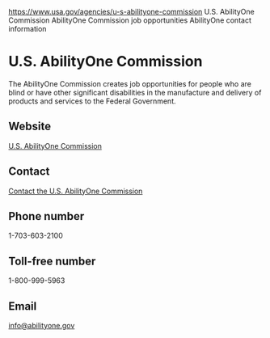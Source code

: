 

https://www.usa.gov/agencies/u-s-abilityone-commission
U.S. AbilityOne Commission
AbilityOne Commission job opportunities
AbilityOne contact information

U.S. AbilityOne Commission
==========================

The AbilityOne Commission creates job opportunities for people who are blind or have other significant disabilities in the manufacture and delivery of products and services to the Federal Government.

Website
-------

[U.S. AbilityOne Commission](https://www.abilityone.gov/)

Contact
-------

[Contact the U.S. AbilityOne Commission](https://www.abilityone.gov/contact_us/index.html)

Phone number
------------

1-703-603-2100

Toll-free number
----------------

1-800-999-5963

Email
-----

[info@abilityone.gov](mailto:info@abilityone.gov)
